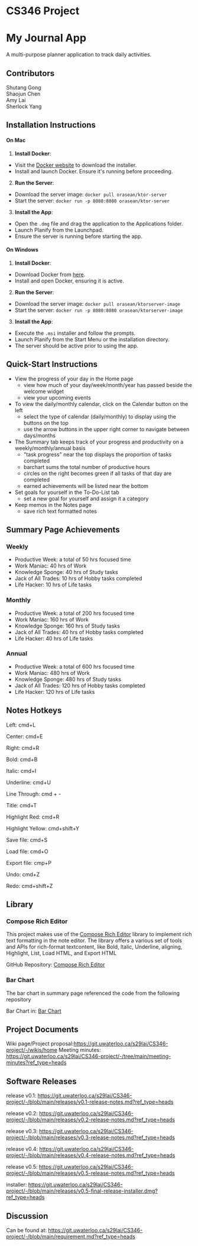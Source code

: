 # CS346 Project

# My Journal App
A multi-purpose planner application to track daily activities.

## Contributors
Shutang Gong\
Shaojun Chen\
Amy Lai\
Sherlock Yang

## Installation Instructions

#### On Mac
1. **Install Docker**:
  - Visit the [Docker website](https://hub.docker.com/) to download the installer.
  - Install and launch Docker. Ensure it's running before proceeding.
2. **Run the Server**:
  - Download the server image: `docker pull orasean/ktor-server`
  - Start the server: `docker run -p 8080:8080 orasean/ktor-server`
3. **Install the App**:
  - Open the `.dmg` file and drag the application to the Applications folder.
  - Launch Planify from the Launchpad.
  - Ensure the server is running before starting the app.

#### On Windows
1. **Install Docker**:
  - Download Docker from [here](https://desktop.docker.com/win/main/amd64/Docker%20Desktop%20Installer.exe).
  - Install and open Docker, ensuring it is active.
2. **Run the Server**:
  - Download the server image: `docker pull orasean/ktorserver-image`
  - Start the server: `docker run -p 8080:8080 orasean/ktorserver-image`
3. **Install the App**:
  - Execute the `.msi` installer and follow the prompts.
  - Launch Planify from the Start Menu or the installation directory.
  - The server should be active prior to using the app.

## Quick-Start Instructions
- View the progress of your day in the Home page
  - view how much of your day/week/month/year has passed beside the welcome widget
  - view your upcoming events
- To view the daily/monthly calendar, click on the Calendar button on the left
  - select the type of calendar (daily/monthly) to display using the buttons on the top
  - use the arrow buttons in the upper right corner to navigate between days/months
- The Summary tab keeps track of your progress and productivity on a weekly/monthly/annual basis
  - "task progress" near the top displays the proportion of tasks completed
  - barchart sums the total number of productive hours
  - circles on the right becomes green if all tasks of that day are completed
  - earned achievements will be listed near the bottom
- Set goals for yourself in the To-Do-List tab
  - set a new goal for yourself and assign it a category
- Keep memos in the Notes page
  - save rich text formatted notes

## Summary Page Achievements
### Weekly
- Productive Week: a total of 50 hrs focused time
- Work Maniac: 40 hrs of Work
- Knowledge Sponge: 40 hrs of Study tasks
- Jack of All Trades: 10 hrs of Hobby tasks completed
- Life Hacker: 10 hrs of Life tasks
### Monthly
- Productive Week: a total of 200 hrs focused time
- Work Maniac: 160 hrs of Work
- Knowledge Sponge: 160 hrs of Study tasks
- Jack of All Trades: 40 hrs of Hobby tasks completed
- Life Hacker: 40 hrs of Life tasks
### Annual
- Productive Week: a total of 600 hrs focused time
- Work Maniac: 480 hrs of Work
- Knowledge Sponge: 480 hrs of Study tasks
- Jack of All Trades: 120 hrs of Hobby tasks completed
- Life Hacker: 120 hrs of Life tasks

## Notes Hotkeys
Left: cmd+L

Center: cmd+E

Right: cmd+R

Bold: cmd+B

Italic: cmd+I

Underline: cmd+U

Line Through: cmd + -

Title: cmd+T

Highlight Red: cmd+R

Highlight Yellow: cmd+shift+Y

Save file: cmd+S

Load file: cmd+O

Export file: cmp+P

Undo: cmd+Z

Redo: cmd+shift+Z

## Library

### Compose Rich Editor

This project makes use of the [Compose Rich Editor](https://github.com/MohamedRejeb/Compose-Rich-Editor) library to implement rich text formatting in the note editor. The library offers a various set of tools and APls for rich-format textcontent, like Bold, ltalic, Underline, aligning, Highlight, List, Load HTML, and Export HTML

GitHub Repository: [Compose Rich Editor](https://github.com/MohamedRejeb/Compose-Rich-Editor)

### Bar Chart

The bar chart in summary page referenced the code from the following repository

Bar Chart in: [Bar Chart](https://github.com/developerchunk/BarGraph-JetpackCompose/tree/main/app/src/main/java/com/example/customchar)


## Project Documents
Wiki page/Project proposal:https://git.uwaterloo.ca/s29lai/CS346-project/-/wikis/home
Meeting minutes: https://git.uwaterloo.ca/s29lai/CS346-project/-/tree/main/meeting-minutes?ref_type=heads

## Software Releases
release v0.1: https://git.uwaterloo.ca/s29lai/CS346-project/-/blob/main/releases/v0.1-release-notes.md?ref_type=heads

release v0.2: https://git.uwaterloo.ca/s29lai/CS346-project/-/blob/main/releases/v0.2-release-notes.md?ref_type=heads

release v0.3: https://git.uwaterloo.ca/s29lai/CS346-project/-/blob/main/releases/v0.3-release-notes.md?ref_type=heads

release v0.4: https://git.uwaterloo.ca/s29lai/CS346-project/-/blob/main/releases/v0.4-release-notes.md?ref_type=heads

release v0.5: https://git.uwaterloo.ca/s29lai/CS346-project/-/blob/main/releases/v0.5-release-notes.md?ref_type=heads

installer: https://git.uwaterloo.ca/s29lai/CS346-project/-/blob/main/releases/v0.5-final-release-installer.dmg?ref_type=heads

## Discussion
Can be found at: https://git.uwaterloo.ca/s29lai/CS346-project/-/blob/main/requirement.md?ref_type=heads
